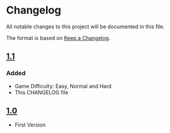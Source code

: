 # Changelog
All notable changes to this project will be documented in this file.

The format is based on [Keep a Changelog](http://keepachangelog.com/en/1.0.0/).

## [1.1](../../releases/tag/v1.1)
### Added
- Game Difficulty: Easy, Normal and Hard
- This CHANGELOG file

## [1.0](../../releases/tag/v1.0)
- First Version

